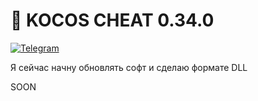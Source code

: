 # 🚀 KOCOS CHEAT 0.34.0

[![Telegram](https://img.shields.io/badge/Telegram-Channel-blue.svg)](https://t.me/kocoscheatstandoff2)

Я сейчас начну обновлять софт и сделаю формате DLL 

SOON
